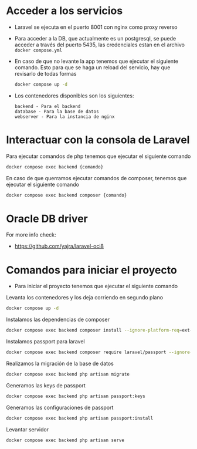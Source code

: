 # Acceder a los servicios

* Laravel se ejecuta en el puerto 8001 con nginx como proxy reverso

* Para acceder a la DB, que actualmente es un postgresql, se puede acceder a través del puerto 5435, las credenciales estan en el archivo `docker compose.yml`

* En caso de que no levante la app tenemos que ejecutar el siguiente comando. Esto para que se haga un reload del servicio, hay que revisarlo de todas formas
    ```bash
    docker compose up -d
    ```
    
* Los contenedores disponibles son los siguientes:
    ```
    backend - Para el backend
    database - Para la base de datos
    webserver - Para la instancia de nginx
    ```

# Interactuar con la consola de Laravel
Para ejecutar comandos de php tenemos que ejecutar el siguiente comando

```bash
docker compose exec backend {comando}
```

En caso de que querramos ejecutar comandos de composer, tenemos que ejecutar el siguiente comando

```bash
docker compose exec backend composer {comando}
```

# Oracle DB driver 

For more info check: 

* https://github.com/yajra/laravel-oci8


# Comandos para iniciar el proyecto

* Para iniciar el proyecto tenemos que ejecutar el siguiente comando

Levanta los contenedores y los deja corriendo en segundo plano
```bash 
docker compose up -d
```

Instalamos las dependencias de composer
```bash 
docker compose exec backend composer install --ignore-platform-req=ext-fileinfo 
```

Instalamos passport para laravel
```bash 
docker compose exec backend composer require laravel/passport --ignore-platform-req=ext-fileinfo 
```

Realizamos la migración de la base de datos
```bash 
docker compose exec backend php artisan migrate
```

Generamos las keys de passport
```bash 
docker compose exec backend php artisan passport:keys
```

Generamos las configuraciones de passport
```bash 
docker compose exec backend php artisan passport:install
```

Levantar servidor
```bash 
docker compose exec backend php artisan serve
```



